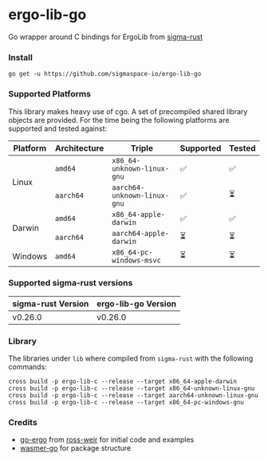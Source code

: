 # ergo-lib-go
Go wrapper around C bindings for ErgoLib from [sigma-rust](https://github.com/ergoplatform/sigma-rust)

### Install
```
go get -u https://github.com/sigmaspace-io/ergo-lib-go
```

### Supported Platforms
This library makes heavy use of cgo. A set of precompiled shared library objects are provided. For the time being the following platforms are supported and tested against: 

<table>
  <thead>
    <tr>
      <th>Platform</th>
      <th>Architecture</th>
      <th>Triple</th>
      <th>Supported</th>
      <th>Tested</th>
    </tr>
  </thead>
  <tbody>
    <tr>
      <td rowspan="2">Linux</td>
      <td><code>amd64</code></td>
      <td><code>x86_64-unknown-linux-gnu</code></td>
      <td>✅</td>
      <td>✅</td>
    </tr>
    <tr>
      <td><code>aarch64</code></td>
      <td><code>aarch64-unknown-linux-gnu</code></td>
      <td>✅</td>
      <td>⏳</td>
    </tr>
    <tr>
      <td rowspan="2">Darwin</td>
      <td><code>amd64</code></td>
      <td><code>x86_64-apple-darwin</code></td>
      <td>✅</td>
      <td>✅</td>
    </tr>
    <tr>
      <td><code>aarch64</code></td>
      <td><code>aarch64-apple-darwin</code></td>
      <td>⏳</td>
      <td>⏳</td>
    </tr>
    <tr>
      <td>Windows</td>
      <td><code>amd64</code></td>
      <td><code>x86_64-pc-windows-msvc</code></td>
      <td>⏳</td>
      <td>⏳</td>
    </tr>
  </tbody>
</table>

### Supported sigma-rust versions
<table>
  <thead>
    <tr>
      <th>sigma-rust Version</th>
      <th>ergo-lib-go Version</th>
    </tr>
  </thead>
  <tbody>
    <tr>
      <td>v0.26.0</td>
      <td>v0.26.0</td>
    </tr>
  </tbody>
</table>

### Library
The libraries under `lib` where compiled from `sigma-rust` with the following commands:
```
cross build -p ergo-lib-c --release --target x86_64-apple-darwin
cross build -p ergo-lib-c --release --target x86_64-unknown-linux-gnu
cross build -p ergo-lib-c --release --target aarch64-unknown-linux-gnu
cross build -p ergo-lib-c --release --target x86_64-pc-windows-gnu
```

### Credits
* [go-ergo](https://github.com/ross-weir/go-ergo) from [ross-weir](https://github.com/ross-weir) for initial code and examples
* [wasmer-go](https://github.com/wasmerio/wasmer-go) for package structure
